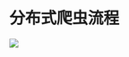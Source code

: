 # 分布式爬虫流程

![](https://github.com/maybehyc/huyc.github.io/tree/master/mybk/Python/images/分布式爬虫流程.png) <br>
